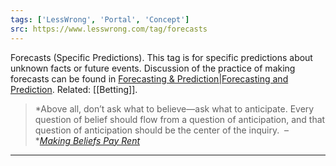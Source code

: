 ```yaml
---
tags: ['LessWrong', 'Portal', 'Concept']
src: https://www.lesswrong.com/tag/forecasts
---
```


Forecasts (Specific Predictions). This tag is for specific predictions about unknown facts or future events. Discussion of the practice of making forecasts can be found in [Forecasting & Prediction|Forecasting and Prediction](https://www.lesswrong.com/tag/forecasting-and-prediction). Related: [[Betting]].

> *Above all, don’t ask what to believe—ask what to anticipate. Every question of belief should flow from a question of anticipation, and that question of anticipation should be the center of the inquiry.  – *[*Making Beliefs Pay Rent*](https://www.lesswrong.com/posts/a7n8GdKiAZRX86T5A/making-beliefs-pay-rent-in-anticipated-experiences)



---

